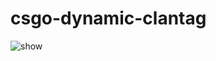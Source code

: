 # csgo-dynamic-clantag
![show](https://user-images.githubusercontent.com/70201574/117565956-3e563f00-b0de-11eb-9598-aeccbd89c01a.gif)
